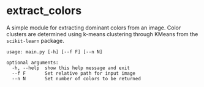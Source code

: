 # extract_colors
A simple module for extracting dominant colors from an image. Color clusters are determined using k-means clustering through KMeans from the `scikit-learn` package.

```
usage: main.py [-h] [--f F] [--n N]

optional arguments:
  -h, --help  show this help message and exit
  --f F       Set relative path for input image
  --n N       Set number of colors to be returned
  ```